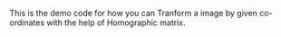 This is the demo code for how you can Tranform a image by given co-ordinates with the help of Homographic matrix.
